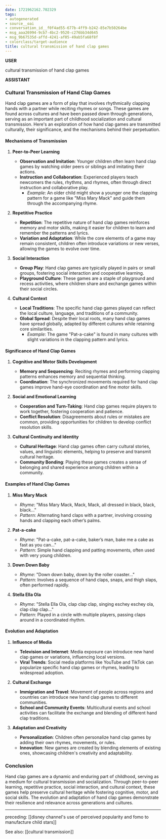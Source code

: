 ```yaml
---
date: 1721962162.702329
tags:
- autogenerated
- source__oai
- conversation_id__f0f4ad55-677b-4ff9-b242-85e7b50264be
- msg_aaa26994-9cb7-4bc2-9520-c276bb34d645
- msg_9b67535d-affd-4241-af05-49ab5fa68f8f
- colorclass/target-audience
title: cultural transmission of hand clap games
---
```


**USER**

cultural transmission of hand clap games


**ASSISTANT**

### Cultural Transmission of Hand Clap Games

Hand clap games are a form of play that involves rhythmically clapping hands with a partner while reciting rhymes or songs. These games are found across cultures and have been passed down through generations, serving as an important part of childhood socialization and cultural transmission. Here's an exploration of how hand clap games are transmitted culturally, their significance, and the mechanisms behind their perpetuation.

#### Mechanisms of Transmission

1. **Peer-to-Peer Learning**
    - **Observation and Imitation**: Younger children often learn hand clap games by watching older peers or siblings and imitating their actions.
    - **Instruction and Collaboration**: Experienced players teach newcomers the rules, rhythms, and rhymes, often through direct instruction and collaborative play.
        - *Example*: An older child might show a younger one the clapping pattern for a game like "Miss Mary Mack" and guide them through the accompanying rhyme.

2. **Repetitive Practice**
    - **Repetition**: The repetitive nature of hand clap games reinforces memory and motor skills, making it easier for children to learn and remember the patterns and lyrics.
    - **Variation and Adaptation**: While the core elements of a game may remain consistent, children often introduce variations or new verses, allowing the games to evolve over time.

3. **Social Interaction**
    - **Group Play**: Hand clap games are typically played in pairs or small groups, fostering social interaction and cooperative learning.
    - **Playground Culture**: These games are a staple of playground and recess activities, where children share and exchange games within their social circles.

4. **Cultural Context**
    - **Local Traditions**: The specific hand clap games played can reflect the local culture, language, and traditions of a community.
    - **Global Spread**: Despite their local roots, many hand clap games have spread globally, adapted by different cultures while retaining core similarities.
        - *Example*: The game "Pat-a-cake" is found in many cultures with slight variations in the clapping pattern and lyrics.

#### Significance of Hand Clap Games

1. **Cognitive and Motor Skills Development**
    - **Memory and Sequencing**: Reciting rhymes and performing clapping patterns enhances memory and sequential thinking.
    - **Coordination**: The synchronized movements required for hand clap games improve hand-eye coordination and fine motor skills.

2. **Social and Emotional Learning**
    - **Cooperation and Turn-Taking**: Hand clap games require players to work together, fostering cooperation and patience.
    - **Conflict Resolution**: Disagreements about rules or mistakes are common, providing opportunities for children to develop conflict resolution skills.

3. **Cultural Continuity and Identity**
    - **Cultural Heritage**: Hand clap games often carry cultural stories, values, and linguistic elements, helping to preserve and transmit cultural heritage.
    - **Community Bonding**: Playing these games creates a sense of belonging and shared experience among children within a community.

#### Examples of Hand Clap Games

1. **Miss Mary Mack**
    - *Rhyme*: "Miss Mary Mack, Mack, Mack, all dressed in black, black, black..."
    - *Pattern*: Alternating hand claps with a partner, involving crossing hands and clapping each other’s palms.

2. **Pat-a-cake**
    - *Rhyme*: "Pat-a-cake, pat-a-cake, baker’s man, bake me a cake as fast as you can..."
    - *Pattern*: Simple hand clapping and patting movements, often used with very young children.

3. **Down Down Baby**
    - *Rhyme*: "Down down baby, down by the roller coaster..."
    - *Pattern*: Involves a sequence of hand claps, snaps, and thigh slaps, often performed rapidly.

4. **Stella Ella Ola**
    - *Rhyme*: "Stella Ella Ola, clap clap clap, singing eschey eschey ola, clap clap clap..."
    - *Pattern*: Played in a circle with multiple players, passing claps around in a coordinated rhythm.

#### Evolution and Adaptation

1. **Influence of Media**
    - **Television and Internet**: Media exposure can introduce new hand clap games or variations, influencing local versions.
    - **Viral Trends**: Social media platforms like YouTube and TikTok can popularize specific hand clap games or rhymes, leading to widespread adoption.

2. **Cultural Exchange**
    - **Immigration and Travel**: Movement of people across regions and countries can introduce new hand clap games to different communities.
    - **School and Community Events**: Multicultural events and school activities can facilitate the exchange and blending of different hand clap traditions.

3. **Adaptation and Creativity**
    - **Personalization**: Children often personalize hand clap games by adding their own rhymes, movements, or rules.
    - **Innovation**: New games are created by blending elements of existing ones, showcasing children's creativity and adaptability.

### Conclusion

Hand clap games are a dynamic and enduring part of childhood, serving as a medium for cultural transmission and socialization. Through peer-to-peer learning, repetitive practice, social interaction, and cultural context, these games help preserve cultural heritage while fostering cognitive, motor, and social skills. The evolution and adaptation of hand clap games demonstrate their resilience and relevance across generations and cultures.


---

preceding: [[disney channel's use of perceived popularity and fomo to manufacture child stars]]

See also: [[cultural transmission]]